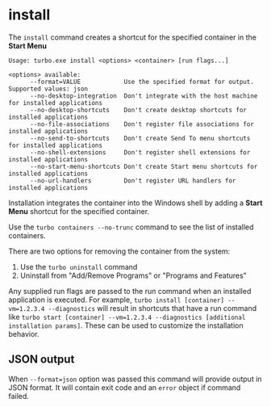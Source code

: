 # install

The `install` command creates a shortcut for the specified container in the **Start Menu**

```
Usage: turbo.exe install <options> <container> [run flags...]

<options> available:
      --format=VALUE            Use the specified format for output. Supported values: json
      --no-desktop-integration  Don't integrate with the host machine for installed applications
      --no-desktop-shortcuts    Don't create desktop shortcuts for installed applications
      --no-file-associations    Don't register file associations for installed applications
      --no-send-to-shortcuts    Don't create Send To menu shortcuts for installed applications
      --no-shell-extensions     Don't register shell extensions for installed applications
      --no-start-menu-shortcuts Don't create Start menu shortcuts for installed applications
      --no-url-handlers         Don't register URL handlers for installed applications
```

Installation integrates the container into the Windows shell by adding a **Start Menu** shortcut for the specified container.

Use the `turbo containers --no-trunc` command to see the list of installed containers.

There are two options for removing the container from the system:

1. Use the `turbo uninstall` command
2. Uninstall from "Add/Remove Programs" or "Programs and Features"

Any supplied run flags are passed to the run command when an installed application is executed. For example, `turbo install [container] --vm=1.2.3.4 --diagnostics` will result in shortcuts that have a run command like `turbo start [container] --vm=1.2.3.4 --diagnostics [additional installation params]`. These can be used to customize the installation behavior.

## JSON output

When `--format=json` option was passed this command will provide output in JSON format. It will contain exit code and an `error` object if command failed.
